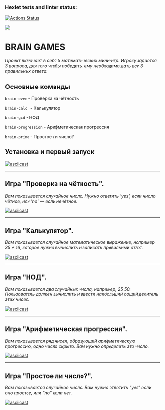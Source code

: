 ### Hexlet tests and linter status:
[![Actions Status](https://github.com/Revanhol/python-project-49/workflows/hexlet-check/badge.svg)](https://github.com/Revanhol/python-project-49/actions)

<a href="https://codeclimate.com/github/Revanhol/python-project-49/maintainability"><img src="https://api.codeclimate.com/v1/badges/9ee557024a3e1f1f5529/maintainability" /></a>

# BRAIN GAMES 
_Проект включает в себя 5 математических мини-игр. Игроку задается 3 вопроса, для того чтобы победить, ему необходимо дать все 3 правильных ответа._

## Основные команды

```brain-even``` - Проверка на чётность

```brain-calc ``` - Калькулятор

```brain-gcd``` - НОД

```brain-progression``` - Арифметическая прогрессия

```brain-prime``` - Простое ли число?


## Установка и первый запуск

[![asciicast](https://asciinema.org/a/0Pti2WkTQHbleXChW6a78ueyp.svg)](https://asciinema.org/a/0Pti2WkTQHbleXChW6a78ueyp)

---
## Игра "Проверкa на чётность".

_Вам показывается случайное число. Нужно ответить 'yes', если число чётное, или 'no' — если нечётное._

[![asciicast](https://asciinema.org/a/SGhuZtIDz3XXIYoJr2Guc3kV5.svg)](https://asciinema.org/a/SGhuZtIDz3XXIYoJr2Guc3kV5)

---
## Игра "Калькулятор".

_Вам показывается случайное математическое выражение, например 35 + 16, которое нужно вычислить и записать правильный ответ._

[![asciicast](https://asciinema.org/a/c2O5fazBuPRjpFbYLsldaNlqh.svg)](https://asciinema.org/a/c2O5fazBuPRjpFbYLsldaNlqh)


---
## Игра "НОД".

_Вам показывается два случайных числа, например, 25 50. Пользователь должен вычислить и ввести наибольший общий делитель этих чисел._

[![asciicast](https://asciinema.org/a/vaYpbNm4bCv7PO5wBWorvWDXI.svg)](https://asciinema.org/a/vaYpbNm4bCv7PO5wBWorvWDXI)

---
## Игра "Арифметическая прогрессия". 

_Вам показывается ряд чисел, образующий арифметическую прогрессию, одно число скрыто. Вам нужно определить это число._


[![asciicast](https://asciinema.org/a/qA6x1Fdrs7qYxk2qYOPfb5KXl.svg)](https://asciinema.org/a/qA6x1Fdrs7qYxk2qYOPfb5KXl)

---
## Игра "Простое ли число?".

_Вам показывается случайное число. Вам нужно ответить "yes" если оно простое, или "no" если нет._

[![asciicast](https://asciinema.org/a/OCMNs9mWUYl0ND9CzYU2VIN9i.svg)](https://asciinema.org/a/OCMNs9mWUYl0ND9CzYU2VIN9i)
